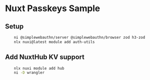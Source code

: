 # Nuxt Passkeys Sample

## Setup

```bash
    ni @simplewebauthn/server @simplewebauthn/browser zod h3-zod
    nlx nuxi@latest module add auth-utils
```

## Add NuxtHub KV support

```bash
    nlx nuxi module add hub
    ni -D wrangler
```
